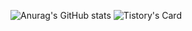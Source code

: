 ![Anurag's GitHub stats](https://github-readme-stats.vercel.app/api?username=Hojeong016&show_icons=true&theme=radical)
![Tistory's Card](https://github-readme-tistory-card.vercel.app/api?name=hojeong01&postId=12)

<!--
**Hojeong016/Hojeong016** is a ✨ _special_ ✨ repository because its `README.md` (this file) appears on your GitHub profile.

Here are some ideas to get you started:

- 🔭 I’m currently working on ...
- 🌱 I’m currently learning ...
- 👯 I’m looking to collaborate on ...
- 🤔 I’m looking for help with ...
- 💬 Ask me about ...
- 📫 How to reach me: ...
- 😄 Pronouns: ...
- ⚡ Fun fact: ...
-->
